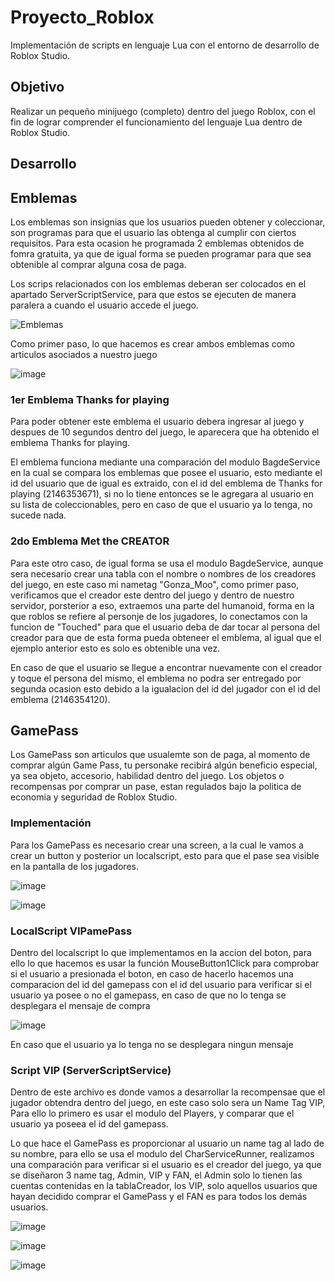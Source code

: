 # Proyecto_Roblox

Implementación de scripts en lenguaje Lua con el entorno de desarrollo de Roblox Studio.

## Objetivo

Realizar un pequeño minijuego (completo) dentro del juego Roblox, con el fin de lograr comprender el funcionamiento del lenguaje Lua dentro de Roblox Studio.

## Desarrollo

## Emblemas

Los emblemas son insignias que los usuarios pueden obtener y coleccionar, son programas para que el usuario las obtenga al cumplir con ciertos requisitos.
Para esta ocasion he programada 2 emblemas obtenidos de fomra gratuita, ya que de igual forma se pueden programar para que sea obtenible al comprar alguna cosa de paga.

Los scrips relacionados con los emblemas deberan ser colocados en el apartado ServerScriptService, para que estos se ejecuten de manera paralera a cuando el usuario accede el juego.

![Emblemas](https://github.com/OliverGlezMoo/Proyecto_Roblox/assets/123349304/17e4f99b-a186-47ff-9d52-f5ecb9d33ff4)

Como primer paso, lo que hacemos es crear ambos emblemas como articulos asociados a nuestro juego

![image](https://github.com/OliverGlezMoo/Proyecto_Roblox/assets/123349304/7446fe2f-4e2e-4f89-bfca-d349a2beb507)

### 1er Emblema Thanks for playing

Para poder obtener este emblema el usuario debera ingresar al juego y despues de 10 segundos dentro del juego, le aparecera que ha obtenido el emblema Thanks for playing.

El emblema funciona mediante una comparación del modulo BagdeService en la cual se compara los emblemas que posee el usuario, esto mediante el id del usuario que de igual es extraido, con el id del emblema de Thanks for playing (2146353671), si no lo tiene entonces se le agregara al usuario en su lista de coleccionables, pero en caso de que el usuario ya lo tenga, no sucede nada.

### 2do Emblema Met the CREATOR

Para este otro caso, de igual forma se usa el modulo BagdeService, aunque sera necesario crear una tabla con el nombre o nombres de los creadores del juego, en este caso mi nametag "Gonza_Moo", como primer paso, verificamos que el creador este dentro del juego y dentro de nuestro servidor, porsterior a eso, extraemos una parte del humanoid, forma en la que roblos se refiere al personje de los jugadores, lo conectamos con la funcion de "Touched" para que el usuario deba de dar tocar al persona del creador para que de esta forma pueda obteneer el emblema, al igual que el ejemplo anterior esto es solo es obtenible una vez.

En caso de que el usuario se llegue a encontrar nuevamente con el creador y toque el persona del mismo, el emblema no podra ser entregado por segunda ocasion esto debido a la igualacion del id del jugador con el id del emblema (2146354120).

## GamePass

Los GamePass son articulos que usualemte son de paga, al momento de comprar algún Game Pass, tu personake recibirá algún beneficio especial, ya sea objeto, accesorio, habilidad dentro del juego. Los objetos o recompensas por comprar un pase, estan regulados bajo la politica de economia y seguridad de Roblox Studio.

### Implementación

Para los GamePass es necesario crear una screen, a la cual le vamos a crear un button y posterior un localscript, esto para que el pase sea visible en la pantalla de los jugadores.

![image](https://github.com/OliverGlezMoo/Proyecto_Roblox/assets/123349304/f65f8d73-3290-42e2-a083-743ae8885007)

![image](https://github.com/OliverGlezMoo/Proyecto_Roblox/assets/123349304/84a65e80-3dce-451c-bcd2-6aaaec781a1c)

### LocalScript VIPamePass

Dentro del localscript lo que implementamos en la accion del boton, para ello lo que hacemos es usar la función MouseButton1Click para comprobar si el usuario a presionada el boton, en caso de hacerlo hacemos una comparacion del id del gamepass con el id del usuario para verificar si el usuario ya posee o no el gamepass, en caso de que no lo tenga se desplegara el mensaje de compra

![image](https://github.com/OliverGlezMoo/Proyecto_Roblox/assets/123349304/0d30d66a-72e6-46b2-b1eb-3cdfb176ae8e)

En caso que el usuario ya lo tenga no se desplegara ningun mensaje

### Script VIP (ServerScriptService)

Dentro de este archivo es donde vamos a desarrollar la recompensae que el jugador obtendra dentro del juego, en este caso solo sera un Name Tag VIP, Para ello lo primero es usar el modulo del Players, y comparar que el usuario ya poseea el id del gamepass.

Lo que hace el GamePass es proporcionar al usuario un name tag al lado de su nombre, para ello se usa el modulo del CharServiceRunner, realizamos una comparación para verificar si el usuario es el creador del juego, ya que se diseñaron 3 name tag, Admin, VIP y FAN, el Admin solo lo tienen las cuentas contenidas en la tablaCreador, los VIP, solo aquellos usuarios que hayan decidido comprar el GamePass y el FAN es para todos los demás usuarios.

![image](https://github.com/OliverGlezMoo/Proyecto_Roblox/assets/123349304/cc09d54b-3b58-4807-b627-6339c0fd58cc)

![image](https://github.com/OliverGlezMoo/Proyecto_Roblox/assets/123349304/1b346bd2-3d0f-422d-b8ce-d3afa269d5c6)

![image](https://github.com/OliverGlezMoo/Proyecto_Roblox/assets/123349304/6c60ccc2-87e9-4c85-b82b-044643a06b80)
